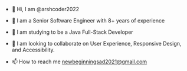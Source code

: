 - 👋 Hi, I am @arshcoder2022
- 👀 I am a Senior Software Engineer with 8+ years of experience
- 🌱 I am studying to be a Java Full-Stack Developer
- 💞️ I am looking to collaborate on User Experience, Responsive Design, and Accessibility.


- 📫 How to reach me newbeginningsad2021@gmail.com

<!---
arshcoder2022/arshcoder2022 is a ✨ special ✨ repository because its `README.md` (this file) appears on your GitHub profile.
You can click the Preview link to take a look at your changes.
--->
